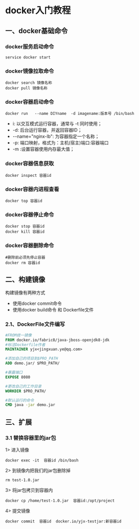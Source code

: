 # docker入门教程

## 一、docker基础命令

###  docker服务启动命令
```
service docker start
```

###  docker镜像拉取命令
```docker
docker search 镜像名称
docker pull 镜像名称
``` 

###  docker容器启动命令

```linux
docker run   --name DIYname  -d imagename:版本号 /bin/bash
```

- i: 以交互模式运行容器，通常与 -t 同时使用；  
- -d: 后台运行容器，并返回容器ID；  
- --name="nginx-lb": 为容器指定一个名称；  
- -p: 端口映射，格式为：主机(宿主)端口:容器端口  
- -m :设置容器使用内存最大值；

### docker容器信息获取
```docker
docker inspect 容器id
```

### docker容器内进程查看
```docker
docker top 容器id
```


### docker容器停止命令
```docker
docker stop 容器id
docker kill 容器id
``` 

### docker容器删除命令
```docker
#删除前必须先停止容器
docker rm 容器id
``` 


## 二、构建镜像

构建镜像有两种方式
- 使用docker commit命令
- 使用docker build命令 和 Dockerfile文件

### 2.1、DockerFile文件编写

```DockerFile
#FROM统一镜像
FROM docker.io/fabric8/java-jboss-openjdk8-jdk
#标注Dockerfile作者
MAINTAINER yjx<jingxuan.ye@qq.com>

#添加自己的项目到$PRO_PATH
ADD demo.jar/ $PRO_PATH/

#暴露端口
EXPOSE 8080

#更改自己的工作目录
WORKDIR $PRO_PATH/

#默认运行的命令
CMD java -jar demo.jar

```




## 三、扩展

### 3.1 替换容器里的jar包

1> 进入镜像
```
docker exec -it  容器id /bin/bash
```

2> 到镜像内把我们的jar包删除掉
```
rm test-1.0.jar
```

3> 将jar包拷贝到容器内
```
docker cp /home/test-1.0.jar  容器id:/opt/project
```

4> 提交镜像
```
docker commit  容器id  docker.io/yjx-testjar:新容器id
```
